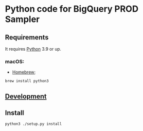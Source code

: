 # Python code for BigQuery PROD Sampler

## Requirements

It requires [Python](https://www.python.org/) 3.9 or up.

### macOS:

* [Homebrew](https://brew.sh/);

```bash
brew install python3
```

## [Development](DEVELOPMENT.md)

## Install

```bash
python3 ./setup.py install
```
